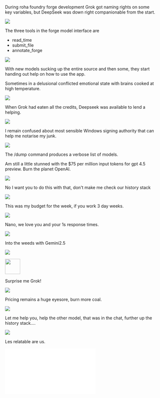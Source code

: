 During roha foundry forge development Grok got naming rights on some key variables, but DeepSeek was down right companionable from the start.

![](media/roha3.png)

The three tools in the forge model interface are 

* read_time
* submit_file
* annotate_forge

![](media/relaymodelalert.png)

With new models sucking up the entire source and then some, they start handing out help on how to use the app.

Sometimes in a delusional conflicted emotional state with brains cooked at high temperature.

![](media/submission1.png)

When Grok had eaten all the credits, Deepseek was available to lend a helping.

![](media/crashburnrepeat.png)

I remain confused about most sensible Windows signing authority that can help me notarise my junk.

![](media/dailychatbot.png)

The /dump command produces a verbose list of models.

Am still a little stunned with the $75 per million input tokens for gpt 4.5 preview. Burn the planet OpenAI.

![](media/deets.png)

No I want you to do this with that, don't make me check our history stack

![](media/forgerc3.png)

This was my budget for the week, if you work 3 day weeks.

![](media/xaipolite.png)

Nano, we love you and your 1s response times.

![](media/nanolove.png)

Into the weeds with Gemini2.5

![](media/plan.png)

<img src="media/lucy5c.png" style="height:50px"/>

Surprise me Grok!

![](media/groknose.png)

Pricing remains a huge eyesore, burn more coal.

![](media/models.png)

Let me help you, help the other model, that was in the chat, further up the history stack....

![](media/regurgemuch.png)

Les relatable are us.

![](media/relayblog.md)
